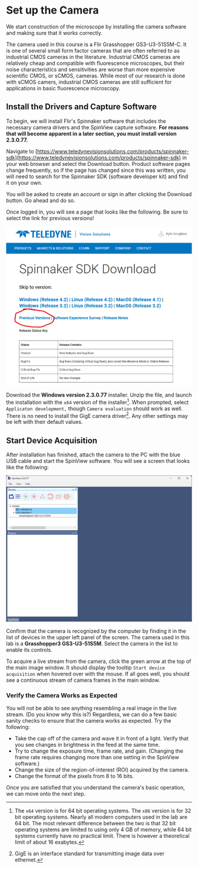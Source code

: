 # Set up the Camera

We start construction of the microscope by installing the camera software and making sure that it works correctly.

The camera used in this course is a Flir Grasshopper GS3-U3-51S5M-C. It is one of several small form factor cameras that are often referred to as industrial CMOS cameras in the literature. Industrial CMOS cameras are relatively cheap and compatible with fluorescence microscopes, but their noise characteristics and sensitivities are worse than more expensive scientific CMOS, or sCMOS, cameras. While most of our research is done with sCMOS camers, industrial CMOS cameras are still sufficient for applications in basic fluorescence microscopy.

## Install the Drivers and Capture Software

To begin, we will install Flir's Spinnaker software that includes the necessary camera drivers and the SpinView capture software. **For reasons that will become apparent in a later section, you must install version 2.3.0.77.**

Navigate to [https://www.teledynevisionsolutions.com/products/spinnaker-sdk](https://www.teledynevisionsolutions.com/products/spinnaker-sdk) in your web browser and select the Download button. Product software pages change frequently, so if the page has changed since this was written, you will need to search for the Spinnaker SDK (software developer kit) and find it on your own.

You will be asked to create an account or sign in after clicking the Download button. Go ahead and do so.

Once logged in, you will see a page that looks like the following. Be sure to select the link for previous versions!

![Select "previous versions" in the Spinnaker SDK download page](spinnaker_download.png)

Download the **Windows version 2.3.0.77** installer. Unzip the file, and launch the installation with the `x64` version of the installer[^1]. When prompted, select `Applicaton development,` though `Camera evaluation` should work as well. There is no need to install the GigE camera driver[^2]. Any other settings may be left with their default values.

## Start Device Acquisition

After installation has finished, attach the camera to the PC with the blue USB cable and start the SpinView software. You will see a screen that looks like the following:

![SpinView screen after startup](spinview_welcome.png)

Confirm that the camera is recognized by the computer by finding it in the list of devices in the upper left panel of the screen. The camera used in this lab is a **Grasshopper3 GS3-U3-51S5M**. Select the camera in the list to enable its controls.

To acquire a live stream from the camera, click the green arrow at the top of the main image window. It should display the tooltip `Start device acquisition` when hovered over with the mouse. If all goes well, you should see a continuous stream of camera frames in the main window.

### Verify the Camera Works as Expected

You will not be able to see anything resembling a real image in the live stream. (Do you know why this is?) Regardless, we can do a few basic sanity checks to ensure that the camera works as expected. Try the following:

- Take the cap off of the camera and wave it in front of a light. Verify that you see changes in brightness in the feed at the same time.
- Try to change the exposure time, frame rate, and gain. (Changing the frame rate requires changing more than one setting in the SpinView software.)
- Change the size of the region-of-interest (ROI) acquired by the camera.
- Change the format of the pixels from 8 to 16 bits.

Once you are satisfied that you understand the camera's basic operation, we can move onto the next step.

[^1]: The `x64` version is for 64 bit operating systems. The `x86` version is for 32 bit operating systems. Nearly all modern computers used in the lab are 64 bit. The most relevant difference between the two is that 32 bit operating systems are limited to using only 4 GB of memory, while 64 bit systems currently have no practical limit. There is however a theoretical limit of about 16 exabytes.
[^2]: GigE is an interface standard for transmitting image data over ethernet.
